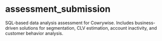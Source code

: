 # assessment_submission
SQL-based data analysis assessment for Cowrywise. Includes business-driven solutions for segmentation, CLV estimation, account inactivity, and customer behavior analysis.
